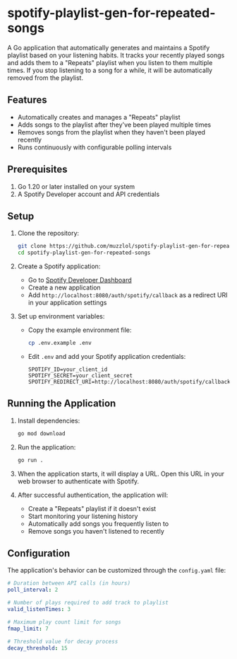 # spotify-playlist-gen-for-repeated-songs

A Go application that automatically generates and maintains a Spotify playlist based on your listening habits. It tracks your recently played songs and adds them to a "Repeats" playlist when you listen to them multiple times. If you stop listening to a song for a while, it will be automatically removed from the playlist.

## Features

- Automatically creates and manages a "Repeats" playlist
- Adds songs to the playlist after they've been played multiple times
- Removes songs from the playlist when they haven't been played recently
- Runs continuously with configurable polling intervals

## Prerequisites

1. Go 1.20 or later installed on your system
2. A Spotify Developer account and API credentials

## Setup

1. Clone the repository:
   ```bash
   git clone https://github.com/muzzlol/spotify-playlist-gen-for-repeated-songs.git
   cd spotify-playlist-gen-for-repeated-songs
   ```

2. Create a Spotify application:
   - Go to [Spotify Developer Dashboard](https://developer.spotify.com/dashboard)
   - Create a new application
   - Add `http://localhost:8080/auth/spotify/callback` as a redirect URI in your application settings

3. Set up environment variables:
   - Copy the example environment file:
     ```bash
     cp .env.example .env
     ```
   - Edit `.env` and add your Spotify application credentials:
     ```
     SPOTIFY_ID=your_client_id
     SPOTIFY_SECRET=your_client_secret
     SPOTIFY_REDIRECT_URI=http://localhost:8080/auth/spotify/callback
     ```

## Running the Application

1. Install dependencies:
   ```bash
   go mod download
   ```

2. Run the application:
   ```bash
   go run .
   ```

3. When the application starts, it will display a URL. Open this URL in your web browser to authenticate with Spotify.

4. After successful authentication, the application will:
   - Create a "Repeats" playlist if it doesn't exist
   - Start monitoring your listening history
   - Automatically add songs you frequently listen to
   - Remove songs you haven't listened to recently

## Configuration

The application's behavior can be customized through the `config.yaml` file:

```yaml
# Duration between API calls (in hours)
poll_interval: 2

# Number of plays required to add track to playlist
valid_listenTimes: 3

# Maximum play count limit for songs
fmap_limit: 7

# Threshold value for decay process
decay_threshold: 15
```
